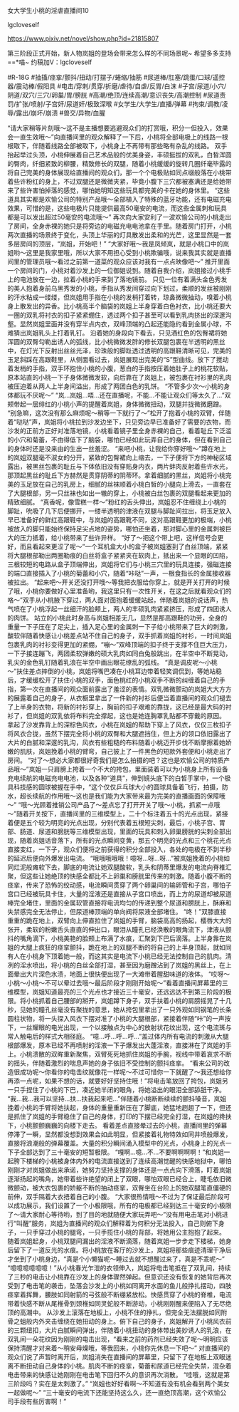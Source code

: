 女大学生小桃的淫虐直播间10

lgcloveself

https://www.pixiv.net/novel/show.php?id=21815807

第三阶段正式开始，新人物岚姐的登场会带来怎么样的不同场景呢~
希望多多支持==*喵~
约稿加V：lgcloveself

#R-18G
#抽搐/痉挛/颤抖/扭动/打摆子/蜷缩/抽筋
#尿道棒/肛塞/跳蛋/口球/遥控器/震动棒/假阳具
#电击/穿刺/贯穿/折磨/虐待/自虐/反胃/白沫
#子宫/尿道/小穴/阴道/双穴/三穴/卵巢/胃/膀胱
#高潮/绝顶/连续高潮/意识丧失/高潮控制
#尿道责罚/扩张/喷射/子宫奸/尿道奸/极致深喉
#女学生/大学生/直播/弹幕
#拘束/调教/凌辱/露出/崩坏/崩溃
#兽交/异物/血腥


   “请大家稍等片刻哦～这不是主播想要逃避观众们的打赏哦，积分一但投入，效果会一直生效哦～”向直播间里的观众解释了一下后，小桃将全部电极上的线路一根根取下，伴随着线路全部被取下，小桃身上不再带有那些略有杂乱的线路。
    双手抬起举过头顶，小桃伸展着自己艺术品般的优美身姿，丰硕挺拔的双乳，白皙浑圆的臀肉，纤细紧致的柳腰，精致修长的双腿，随着小桃缓缓的旋转几圈纤毫毕露的将自己完美的身体展现给直播间的观众们，那一个个电极贴如同点缀般落在小桃带着些许粉红的身上，不过双腿还是微微夹紧，毕竟小腹下三穴都被塞满还是给她带来了些许害怕掉落的感觉，哪怕她明知这些玩具都完美的卡在她的身体里。
    “这些道具其实都是欢愉公司的特别产品哦～全部植入了特殊的蓝牙功能，还有电磁充电效果，可惜的是，这些电极片只能提供最高50毫安的电流，而这些金属刺和玩具都是可以发出超过50毫安的电流哦～”
    再次向大家安利了一波欢愉公司的小桃走出了房间，全身赤裸的她只是将旁边的电磁充电电池拿在手里。随着房门打开，小桃两次直播的场景终于变化，头顶上华丽的灯具散发出柔和的光芒，这里显然是一套多层房间的顶层，“岚姐，开始吧！”
    “大家好哦～我是凤倾岚，就是小桃口中的岚姐哟～这里是我家里哦，所以大家不用担心受到小桃欺骗哦，说来我其实就是直播间里的管理员哦～看过之前第一道菜的观众应该对我有一点点映像吧～”
    推开里面一个房间的门，小桃对着沙发上的一位御姐说到。随着自我介绍，岚姐接过小桃手上的电池放在一边，拉着小桃的手来到了落地镜前。
    只见一位有着满头金色秀发的美人抱着身前乌黑秀发的小桃，手指从秀发间穿过向下划过，柔顺的发丝被刚刚的汗水粘成一缕缕，但岚姐用手指在小桃的发梢打着转，琼鼻微微抽动，嗅着小桃身上散发出的异香。比小桃高半个脑袋的岚姐上半身穿着白色衬衣，比小桃还要大一圈的双乳将衬衣的扣子紧紧绷住，透过两个扣子甚至可以看到乳肉挤出的深邃沟壑。显然岚姐里面并没有穿半点内衣，双峰顶端的凸起还能隐约看到金属小球，不难猜出岚姐乳头上打着乳钉。
    沿着她的身段向下看去，只见酒红色的包臀裙将她浑圆的双臀勾勒出诱人的弧线，比小桃微微发胖的修长双腿包裹在半透明的黑丝中，在灯光下反射出丝丝光泽，珍珠般的脚趾透过透明的高跟鞋清晰可见，完美的玉足斜踩在高跟鞋里，从侧面看过去，岚姐展现出完美的“S”型曲线。放下了搅动着发梢的手指，双手环抱住小桃的小腹，葱白的手指按压着她肚子上的桃花软贴，原本站直的小桃一下子身体微微发软，向后靠在了岚姐上，被包裹在衬衫里的乳肉被压迫着从两人上半身间溢出，形成了两团白色的乳饼。
    “不管多少次～小桃的身体都玩不厌呢～”
    “岚…岚姐…唔…还在直播呢，不能…不能让观众们等太久了…”双颊带起一层绯红的小桃小声的提醒着岚姐，身体微微扭动，双腿并拢微微磨蹭。
    “别急嘛，这次没有那么麻烦呢～稍等一下就行了～”松开了抱着小桃的双臂，伴随着“哒哒”声，岚姐将小桃拉到沙发边坐下，只见旁边早已准备好了需要的衣物，而沙发的正前方正好对准落地镜，小桃看着镜子里全身赤裸的自己，看着耻丘下泛滥的小穴和菊蕾，不由得低下了脑袋，哪怕已经如此玩弄自己的身体，但在看到自己的身体时还是没来由的生出一丝羞涩。
    “来吧小桃，让我给你穿好哦～”蹲在地上的岚姐双腿毫不淑女的分开，紧致的包臀裙向上缩去，一下子便将下方的神秘区域露出，被黑丝包裹的耻丘与下体依旧没有穿贴身内衣，两片蚌肉反射着些许水光，那顶起黑丝的耻丘下方赫然是贯穿阴蒂的阴蒂环。拿着细腻的黑丝，岚姐将小桃完美的玉足放在自己的乳房上，细腻的丝袜顺着小桃白皙的小腿向上滑去，一直套在了大腿根部，另一只丝袜也如出一辙的穿上，小桃被白丝包裹的双腿看起来更加的精致细腻。
    “真香呢，像雪糕一样～”粉红的舌头伸出，岚姐忍不住缠绕上小桃的脚趾，吮吸了几下后便挪开，一缕半透明的津液在双腿与脚趾间拉出，将玉足放入早已准备好的鲜红高跟鞋中，与岚姐的高跟靴不同，这对高跟鞋更加的极端，小桃被放入的脚只能始终保持足尖点地的姿势，哪怕还坐着，那对脚心里的金属刺被巨大的压力抵着，给小桃带来了些许异样。
    “好了～把这个带上吧，这样信号会更好，而且看起来更涩了呢～”一个耳机盒大小的盒子被岚姐塞到了白丝顶端，紧紧将大腿根部勒出两圈勒痕的白丝将盒子紧紧夹在软肉上，抵出来一个显眼的凹陷，三根较短的电路从盒子顶端伸出，岚姐将它们与小桃三穴里的玩具连接，强磁连接的端口直接插入了小桃的菊蕾和小穴，随着“咔哒”一声，一根食指长的金属接收器被拉出。
    “起来吧～开关还没打开哦～等我把衣服给你穿上，就是开关打开的时候了哦，小桃你要做好心里准备哟，我这里只有一次性开关，在这之后就看观众们的咯～”双手从小桃腋下穿过，两人面对面抱着缓缓站起，伴随着岚姐的说话声，热气喷在了小桃浮起一丝细汗的脸颊上，两人的丰硕乳肉紧紧挤压，形成了四团诱人的肉饼。
    站立的小桃此时身高与岚姐相差无几，显然是那高跟鞋的功劳，全身的重量一下子压在了足尖上，插入足心里的金属刺一下子给小桃带来了巨大的刺激，酸软伴随着快感让小桃差点站不住自己的身子，双手抓着岚姐的衬衫，一时间岚姐包裹乳肉的衬衫变得更加的紧绷，“嘣～”双峰顶端的扣子终于支撑不住巨大压力，一下子接连蹦飞，两团柔软弹嫩的硕大乳肉如同白兔般跳出，在半空中不断晃动，乳尖的金色乳钉随着乳浪在半空中画出眼花缭乱的弧线。
    “真是调皮呢～小桃～”扶住差点摔倒的小桃，岚姐将嘴巴凑在小桃耳边带着轻笑调侃到，等她站稳后，才缓缓松开了扶住小桃的双手，面色桃红的小桃双手不断的纠缠着自己的手指，第一次在直播间的观众面前露出了羞涩的表情。双乳微微颤动的岚姐大大方方的展露着自己的身子，从衣橱里拿出了一件新的衬衫后便当着直播间的观众们褪去了上半身的衣物，将新的衬衫穿上，胸前的扣子艰难的靠拢，这已经是最大码的衬衫了，但岚姐的双乳依将布料完全撑起，这也是她连胸罩乳贴都不穿戴的原因。
    拿起了沙发靠背上的深棕色风衣，小桃在岚姐的帮助下穿上了风衣，仅仅三枚扣子将风衣合拢，虽然下摆完全将小桃的双臀和大腿遮挡住，但上方的领口依旧露出了大片的白腻和深邃的乳沟，风衣有些粗糙的布料随着小桃迈开步伐不断摩擦着她娇嫩的肌肤，岚姐挽着小桃的臂弯，自己披上了一件黑色的短款外套便和小桃走出了房间。
    “对了～想必大家都很好奇我们是怎么拍摄的吧？这也是欢愉公司的特质产品哦～”岚姐一只肩膀上挎着一个不大的挎包，里面装着可以为小桃身上所有设备充电续航的电磁充电电池，以及各种“道具”，伸到镜头底下的白皙手掌中，一个极具科技感的圆球被握在手中，“这个仅仅乒乓球大小的圆球具备着飞行，拍摄，防水，超长续航的作用哦～这也是我们能为大家带来最为完美的直播画面的保障哦～”
    “哦～光顾着推销公司产品了～差点忘了打开开关了哦～小桃，抓紧一点哦～”随着开关按下，直播间里的三维模型上，二十个标注着五十的光点出现，紧接着便是五个较为明亮的光点出现，分别代表着五根短尖刺，最后，小桃子宫、胃部、肠道、尿道和膀胱等三维模型出现，里面的玩具和刺入卵巢膀胱的尖刺全部出现，随着岚姐话音落下，所有的光点瞬间变黄，那五个明亮的光点和三个桃花光点直接变红，一下子，观众们便将之前获得的积分全部投入，各处的电极在不到半秒的延迟后便向外爆发出电流。
    “哦哦哦哦哦！噫呀…呀…呀…”被岚姐挽着的小桃如同烂泥般瘫软下去，脚底的电流让她双腿酸软，乳头和阴蒂里爆发的电流向脊椎汇聚，但这些让她绝顶的快感全都比不上卵巢和膀胱里传来的刺激。随着小腹不断的痉挛，传来了恐怖的绞动感，电流瞬间贯穿了两个卵巢间的输卵管和子宫，哪怕子宫口已经被玩具卡住，大量的淫液还是直接从子宫口喷出，而上方的尿道却被尿道棒完全堵住，里面的金属软管直接将电流均匀的传递到整个尿道和膀胱上，酥麻和失禁感完全无法停止，但尿道棒顶端的单向阀将尿液全部堵住。
    “咚！”双膝直接重重的跪在地上，双臂向上伸直拉住了岚姐的手臂，脑袋高高的扬起，樱唇大大的张开，柔软的粉嫩舌头直直的伸出口，眼泪从瞳孔已经涣散的眼角流下，津液从颤抖的嘴角滴下，小桃美艳的脸颊上布满了水痕，汇聚到下巴后滴落。上半身靠在岚姐的大腿上疯狂的痉挛颤抖，跪在地上的双腿不断的将自己的上半身顶起，就如同有人在小桃身下顶着她一般，而这其实是电流下小桃已经无法控制自己的肌肉。清冽的淫水喷出，将小桃的白丝全部打湿，甚至因为磨蹭沾到了岚姐的黑丝上，在上面晕出大片深色水渍，地面上很快便出现了一大滩带着腥甜味道的液体。
    “哎呀～小桃～小桃～不可以晕过去哦～最后阶段才刚刚开始呢～”看着直播间屏幕里的三维模型，岚姐知道最亮的三个光点也才接近三十毫安，还远远达不到第三阶段的极限。将小桃抓着自己腰部的掰开，岚姐蹲下身子，双手扶着小桃的肩膀摇晃了十几秒，见她的瞳孔丝毫没有聚拢的意思，她从挎包里拿出了一只外观如同钢笔的长条圆柱状物，将一头探入风衣下摆对准了小桃的大腿根部，紧接着伴随“咔”的一声按下，一丝耀眼的电光出现，一个以接触点为中心的放射状花纹出现，这个电流斑与常人触电后的样式大相径庭。
    “噫…呼…呼…呼…”盖过体内所有电流的刺激从大腿根部爆发，原本已经不再喷射的淫液一下子爆发出大蓬淫液，直接淋在了岚姐的手上。小桃溃散的双眸重新聚焦，双臂死死地抓住岚姐的手腕，视线中带着哀求不断的摇头，伴随着激烈的喘息声她的身子依旧不受控制的颤抖痉挛。
    “看来公司的改造很成功呢～你看你的电击纹就像花一样呢～不过可惜你一下就醒了～我还想给你再添一点呢，如果不想的话，就要好好坚持住哦！”将电击笔放回了挎包，岚姐另一只手捏住了小桃的下巴，凑近她半闭的眼角，将她溢出的眼泪全部舔舐干净。
    “我…我…我可以坚持…扶…扶我起来吧…”伴随着小桃断断续续的颤抖嗓音，岚姐挽着小桃的手臂将她扶起，身体的重量重新压在了脚底，她猛地趔趄了一下，但还是抓住了岚姐的手臂稳住了自己的身体，打印的下摆已经完全打湿，在岚姐的搀扶下，小桃颤颤巍巍的向楼下走去。
    看着差点直接晕过去的小桃，直播间里的弹幕停滞了一瞬，显然都没想到效果会如此明显，但紧接着礼物特效如同井喷般爆发，直接将浪潮般的弹幕覆盖。大量的积分瞬间涌入模型中的光点，小桃身上的光点一下子全部达到了三十毫安的短暂极限。
    “嘎啊…噫…不…不要啊啊啊啊！”和岚姐一起胯下楼梯的小桃被身体内外的电流直接送到了连续高潮觉醒的快感地狱中，哪怕刚刚才对岚姐做出来承诺，她努力坚持支撑的身体还是一点点向下滑落，盯着岚姐逐渐扬起的嘴角，她带着些许绝望的闭上了双眼，哪怕双眼已经合上，睫毛依旧微微颤动，被大衣包裹的娇躯不断的抽动痉挛，双臀坐在台阶上的她双腿笔直僵硬的前伸，双手隔着大衣捂着自己的小腹。
    “大家很热情哦～不过为了保证最后阶段可以成功展示，我们设置了一个小极限哦，所有的电极都已经到达三十毫安的小极限了～请大家耐心等待哟，到了目的地就随便大家玩弄吧～”没有用电击笔对小桃进行“叫醒”服务，岚姐为直播间的观众们解释着为何积分无法投入，自己则俯下身子，一只手穿过小桃的腿弯，一只手揽住小桃的背部，将她用公主抱抱了起来。
    随着岚姐起身，小桃双腿间漏出的淫液不断滴落，随着岚姐一步步走下楼梯，她身后留下了一道反光的水痕。将小桃放在客厅的沙发上，岚姐将那些痕迹清理干净后才坐到了小桃身边，“真是个小懒猫呢～睡过去就不想醒过来了，真是不乖呢～”
    “噫噫噫噫噫噫！”从小桃春光乍泄的衣领伸入，岚姐将电击笔抵在了双乳间，持续了三秒的电击让小桃靠在沙发上的身体骤然弹起。但意识还没有恢复的她背后再次受到了电击笔的袭击，坠落会沙发上的小桃如同离开水面的鱼儿般挣扎摆动，四肢痉挛着挥舞，腰肢如同射箭的弓弦般不断绷紧放松。快感贯穿了小桃的脊椎，电流带着快感不断从尾椎骨到颈椎如同灵蛇般不断游动，小桃刚刚醒来便陷入了无尽绝顶的高潮中。
    从沙发上滚落在地板上，小桃不住的挣扎，但完全无法摆脱如同附骨之蛆般内外夹击缠绕在她扭动的身上。俯下自己的身子，岚姐解开了小桃风衣前的三颗纽扣，大片白腻瞬间弹出，伴随着小桃扭动的身体带出美妙诱人的乳浪，在双乳间一朵花纹因为刚刚的电击出现，“看来之前的药剂已经失效了呢～明明应该保持清醒才对来着～稍安母燥哦，等我回来，小桃你先休息一下吧～”
    对直播间的观众们说了声暂时离开后，岚姐消失在直播间的屏幕里，只留下了在地板上双眼迷离不断扭动自己身体的小桃。肌肉不断的痉挛，菊蕾和尿道已经完全失禁，混杂着电击带来的快感让她刚刚在电击笔下回归不久的意识再次消散。
    “哇哦，这就是第三阶段吗？实在是太刺激了。”
    “岚姐也好好看啊～不知道有没有机会看到两个美女一起做呢～”
    “三十毫安的电流下还能坚持这么久，还一直绝顶高潮，这个欢愉公司手段有些厉害啊！”
